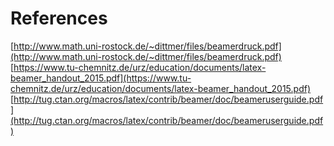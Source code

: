 # References

[http://www.math.uni-rostock.de/~dittmer/files/beamerdruck.pdf](http://www.math.uni-rostock.de/~dittmer/files/beamerdruck.pdf)  
[https://www.tu-chemnitz.de/urz/education/documents/latex-beamer_handout_2015.pdf](https://www.tu-chemnitz.de/urz/education/documents/latex-beamer_handout_2015.pdf)  
[http://tug.ctan.org/macros/latex/contrib/beamer/doc/beameruserguide.pdf](http://tug.ctan.org/macros/latex/contrib/beamer/doc/beameruserguide.pdf)  
